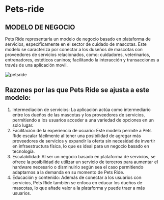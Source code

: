 
# Pets-ride
## MODELO DE NEGOCIO
Pets Ride representaría un modelo de negocio basado en plataforma de servicios, específicamente en el sector de cuidado de mascotas. Este modelo se caracteriza por conectar a los duseños de mascotas con proveedores de servicios relacionados, como: cuidadores, veterinarios, entrenadores, estéticos caninos; facilitando la interacción y transacciones a través de una aplicación movil.


![petsride](/)


## Razones por las que Pets Ride se ajusta a este modelo:
1. Intermediación de servicios:
   La aplicación actúa como intermediario entre los dueños de las mascotas y los proveedores de            servicios, permitiendo a los usuarios acceder a una variedad de opciones en un solo lugar.
2. Facilitación de la experiencia de usuario:
   Este modelo permite a Pets Ride escalar fácilmente al tener una posibilidad de agregar más             proveedores de servicios y expandir la oferta sin necesidad de invertir en infraestructura física,      lo que es ideal para un negocio basado en tecnología.
3. Escalabilidad:
   Al ser un negocio basado en plataforma de servicios, se ofrece la posibilidad de utilizar un           servicio de terceros para aumentar el hardware necesario o disminuirlo según sea el caso permitiendo    adaptarnos a la demanda en su momento de Pets Ride.
4. Educación y contenido:
   Además de conectar a los usuarios con servicios, Pets Ride también se enfoca en educar los dueños de   mascotas, lo que añade valor a la plataforma y puede traer a más usuarios.


